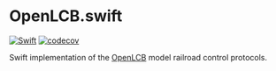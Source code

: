 # OpenLCB.swift

[![Swift](https://github.com/rhwood/OpenLCB.swift/actions/workflows/swift.yml/badge.svg)](https://github.com/rhwood/OpenLCB.swift/actions/workflows/swift.yml)
[![codecov](https://codecov.io/gh/rhwood/OpenLCB.swift/branch/main/graph/badge.svg?token=13SMD8MVSU)](https://codecov.io/gh/rhwood/OpenLCB.swift)

Swift implementation of the [OpenLCB](https://openlcb.org) model railroad control protocols.
